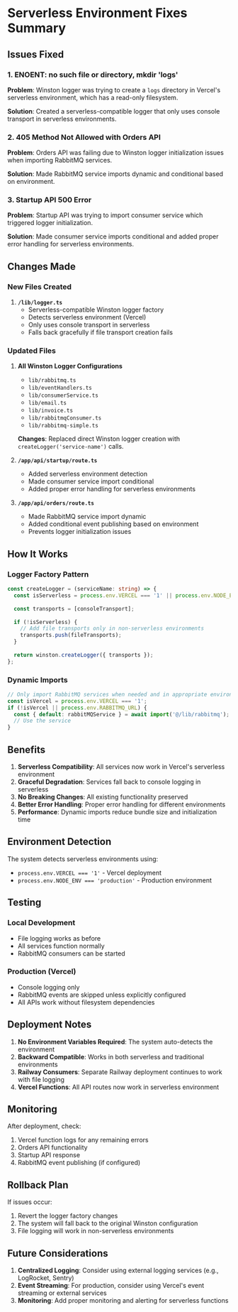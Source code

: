 # Serverless Environment Fixes Summary

## Issues Fixed

### 1. ENOENT: no such file or directory, mkdir 'logs'
**Problem**: Winston logger was trying to create a `logs` directory in Vercel's serverless environment, which has a read-only filesystem.

**Solution**: Created a serverless-compatible logger that only uses console transport in serverless environments.

### 2. 405 Method Not Allowed with Orders API
**Problem**: Orders API was failing due to Winston logger initialization issues when importing RabbitMQ services.

**Solution**: Made RabbitMQ service imports dynamic and conditional based on environment.

### 3. Startup API 500 Error
**Problem**: Startup API was trying to import consumer service which triggered logger initialization.

**Solution**: Made consumer service imports conditional and added proper error handling for serverless environments.

## Changes Made

### New Files Created

1. **`/lib/logger.ts`**
   - Serverless-compatible Winston logger factory
   - Detects serverless environment (Vercel)
   - Only uses console transport in serverless
   - Falls back gracefully if file transport creation fails

### Updated Files

1. **All Winston Logger Configurations**
   - `lib/rabbitmq.ts`
   - `lib/eventHandlers.ts`
   - `lib/consumerService.ts`
   - `lib/email.ts`
   - `lib/invoice.ts`
   - `lib/rabbitmqConsumer.ts`
   - `lib/rabbitmq-simple.ts`
   
   **Changes**: Replaced direct Winston logger creation with `createLogger('service-name')` calls.

2. **`/app/api/startup/route.ts`**
   - Added serverless environment detection
   - Made consumer service import conditional
   - Added proper error handling for serverless environments

3. **`/app/api/orders/route.ts`**
   - Made RabbitMQ service import dynamic
   - Added conditional event publishing based on environment
   - Prevents logger initialization issues

## How It Works

### Logger Factory Pattern
```typescript
const createLogger = (serviceName: string) => {
  const isServerless = process.env.VERCEL === '1' || process.env.NODE_ENV === 'production';
  
  const transports = [consoleTransport];
  
  if (!isServerless) {
    // Add file transports only in non-serverless environments
    transports.push(fileTransports);
  }
  
  return winston.createLogger({ transports });
};
```

### Dynamic Imports
```typescript
// Only import RabbitMQ services when needed and in appropriate environments
const isVercel = process.env.VERCEL === '1';
if (!isVercel || process.env.RABBITMQ_URL) {
  const { default: rabbitMQService } = await import('@/lib/rabbitmq');
  // Use the service
}
```

## Benefits

1. **Serverless Compatibility**: All services now work in Vercel's serverless environment
2. **Graceful Degradation**: Services fall back to console logging in serverless
3. **No Breaking Changes**: All existing functionality preserved
4. **Better Error Handling**: Proper error handling for different environments
5. **Performance**: Dynamic imports reduce bundle size and initialization time

## Environment Detection

The system detects serverless environments using:
- `process.env.VERCEL === '1'` - Vercel deployment
- `process.env.NODE_ENV === 'production'` - Production environment

## Testing

### Local Development
- File logging works as before
- All services function normally
- RabbitMQ consumers can be started

### Production (Vercel)
- Console logging only
- RabbitMQ events are skipped unless explicitly configured
- All APIs work without filesystem dependencies

## Deployment Notes

1. **No Environment Variables Required**: The system auto-detects the environment
2. **Backward Compatible**: Works in both serverless and traditional environments
3. **Railway Consumers**: Separate Railway deployment continues to work with file logging
4. **Vercel Functions**: All API routes now work in serverless environment

## Monitoring

After deployment, check:
1. Vercel function logs for any remaining errors
2. Orders API functionality
3. Startup API response
4. RabbitMQ event publishing (if configured)

## Rollback Plan

If issues occur:
1. Revert the logger factory changes
2. The system will fall back to the original Winston configuration
3. File logging will work in non-serverless environments

## Future Considerations

1. **Centralized Logging**: Consider using external logging services (e.g., LogRocket, Sentry)
2. **Event Streaming**: For production, consider using Vercel's event streaming or external services
3. **Monitoring**: Add proper monitoring and alerting for serverless functions
